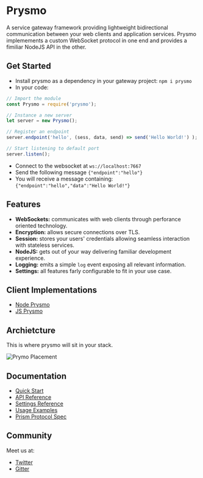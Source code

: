 # Prysmo

A service gateway framework providing lightweight bidirectional communication between your web clients and application services. Prysmo implemements a custom WebSocket protocol in one end and provides a fimiliar NodeJS API in the other.

## Get Started
- Install prysmo as a dependency in your gateway project: `npm i prysmo`
- In your code:

```js
// Import the module
const Prysmo = require('prysmo');

// Instance a new server
let server = new Prysmo();

// Register an endpoint
server.endpoint('hello', (sess, data, send) => send('Hello World!') );

// Start listening to default port
server.listen();
```

- Connect to the websocket at `ws://localhost:7667`
- Send the following message `{"endpoint":"hello"}`
- You will receive a message containing: `{"endpoint":"hello","data":"Hello World!"}`

## Features
- **WebSockets:** communicates with web clients through perforance oriented technology.
- **Encryption:** allows secure connections over TLS.
- **Session:** stores your users' credentials allowing seamless interaction with stateless services.
- **NodeJS:** gets out of your way delivering familiar development experience.
- **Logging:** emits a simple `log` event exposing all relevant information.
- **Settings:** all features farly configurable to fit in your use case.

## Client Implementations
- [Node Prysmo](https://gitlab.com/prysmo/node-prysmo)
- [JS Prysmo](https://gitlab.com/prysmo/js-prysmo)

## Archietcture

This is where prysmo will sit in your stack.

![Prymo Placement](https://i.imgur.com/mnjAYWM.png)

## Documentation
- [Quick Start]()
- [API Reference]()
- [Settings Reference]()
- [Usage Examples]()
- [Prism Protocol Spec]()

## Community
Meet us at:

- [Twitter](https://twitter.com/_prysmo)
- [Gitter](https://gitter.im/prysmo/community)
